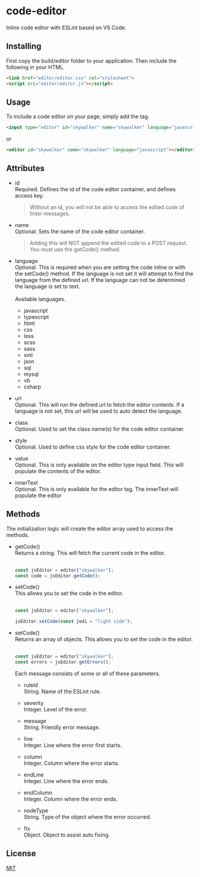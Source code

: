 # code-editor
Inline code editor with ESLint based on VS Code.

## Installing
First copy the build/editor folder to your application. Then include the following in your HTML.

```html
<link href="editor/editor.css" rel="stylesheet">
<script src="editor/editor.js"></script>
```

## Usage
To include a code editor on your page, simply add the tag.

```html
<input type="editor" id="skywalker" name="skywalker" language="javascript" value="">
```

or

```html
<editor id="skywalker" name="skywalker" language="javascript"></editor>
```

## Attributes
- id  
  Required. Defines the id of the code editor container, and defines access key.
  > Without an id, you will not be able to access the edited code of linter messages.

- name  
  Optional. Sets the name of the code editor container.
  > Adding this will NOT append the edited code to a POST request. You must use the getCode() method.

- language  
  Optional. This is required when you are setting the code inline or with the setCode() method. If the language is not set it will attempt to find the language from the defined url. If the language can not be determined the language is set to text.  
  &nbsp;  
  Available languages.
  - javascript
  - typescript
  - html
  - css
  - less
  - scss
  - sass
  - xml
  - json
  - sql
  - mysql
  - vb
  - csharp

- url  
  Optional. This will run the defined url to fetch the editor contents. If a language is not set, this url will be used to auto detect the language.

- class  
  Optional. Used to set the class name(s) for the code editor container.

- style  
  Optional. Used to define css style for the code editor container.

- value  
  Optional. This is only available on the editor type input field. This will populate the contents of the editor.

- innerText  
  Optional. This is only available for the editor tag. The innerText will populate the editor

## Methods
The initialization logic will create the editor array used to access the methods.

- getCode()  
  Returns a string. This will fetch the current code in the editor.  
  &nbsp;  
  ```javascript
  const jsEditor = editor["skywalker"];
  const code = jsEditor.getCode();
  ```

- setCode()  
  This allows you to set the code in the editor.  
  &nbsp;  
  ```javascript
  const jsEditor = editor["skywalker"];

  jsEditor.setCode(const jedi = "light side");
  ```

- setCode()  
  Returns an array of objects. This allows you to set the code in the editor.  
  &nbsp;  
  ```javascript
  const jsEditor = editor["skywalker"];
  const errors = jsEditor.getErrors();
  ```

  Each message consists of some or all of these parameters.
  - ruleId  
    String. Name of the ESLint rule.

  - severity  
    Integer. Level of the error.

  - message  
    String. Friendly error message.

  - line  
    Integer. Line where the error first starts.

  - column  
    Integer. Column where the error starts.

  - endLine  
    Integer. Line where the error ends.

  - endColumn  
    Integer. Column where the error ends.

  - nodeType  
    String. Type of the object where the error occurred.

  - fix  
    Object. Object to assist auto fixing.

## License
[MIT](https://github.com/fofxsoft/code-editor/blob/master/LICENSE)
